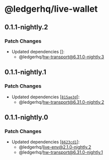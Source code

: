 # @ledgerhq/live-wallet

## 0.1.1-nightly.2

### Patch Changes

- Updated dependencies []:
  - @ledgerhq/hw-transport@6.31.0-nightly.3

## 0.1.1-nightly.1

### Patch Changes

- Updated dependencies [[`815ae3d`](https://github.com/LedgerHQ/ledger-live/commit/815ae3dae8027823854ada837df3dc983d09b10f)]:
  - @ledgerhq/hw-transport@6.31.0-nightly.2

## 0.1.1-nightly.0

### Patch Changes

- Updated dependencies [[`6623cd1`](https://github.com/LedgerHQ/ledger-live/commit/6623cd13102bd8340bd7d4dfdd469934527985c3)]:
  - @ledgerhq/live-env@2.1.0-nightly.2
  - @ledgerhq/hw-transport@6.31.0-nightly.1
